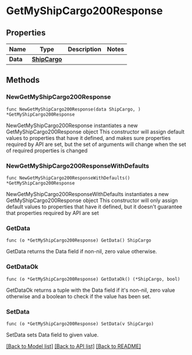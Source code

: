 # GetMyShipCargo200Response

## Properties

Name | Type | Description | Notes
------------ | ------------- | ------------- | -------------
**Data** | [**ShipCargo**](ShipCargo.md) |  | 

## Methods

### NewGetMyShipCargo200Response

`func NewGetMyShipCargo200Response(data ShipCargo, ) *GetMyShipCargo200Response`

NewGetMyShipCargo200Response instantiates a new GetMyShipCargo200Response object
This constructor will assign default values to properties that have it defined,
and makes sure properties required by API are set, but the set of arguments
will change when the set of required properties is changed

### NewGetMyShipCargo200ResponseWithDefaults

`func NewGetMyShipCargo200ResponseWithDefaults() *GetMyShipCargo200Response`

NewGetMyShipCargo200ResponseWithDefaults instantiates a new GetMyShipCargo200Response object
This constructor will only assign default values to properties that have it defined,
but it doesn't guarantee that properties required by API are set

### GetData

`func (o *GetMyShipCargo200Response) GetData() ShipCargo`

GetData returns the Data field if non-nil, zero value otherwise.

### GetDataOk

`func (o *GetMyShipCargo200Response) GetDataOk() (*ShipCargo, bool)`

GetDataOk returns a tuple with the Data field if it's non-nil, zero value otherwise
and a boolean to check if the value has been set.

### SetData

`func (o *GetMyShipCargo200Response) SetData(v ShipCargo)`

SetData sets Data field to given value.



[[Back to Model list]](../README.md#documentation-for-models) [[Back to API list]](../README.md#documentation-for-api-endpoints) [[Back to README]](../README.md)



